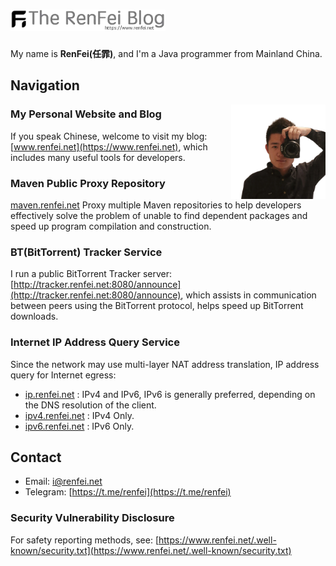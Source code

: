 <h1><picture>
  <source media="(prefers-color-scheme: dark)" srcset="./lib/assets/wordmark.dark.png?raw=true">
  <source media="(prefers-color-scheme: light)" srcset="./lib/assets/wordmark.light.png?raw=true">
  <img alt="RenFeiBlog" src="./lib/assets/wordmark.light.png?raw=true" height="34">
</picture></h1>

My name is **RenFei(任霏)**, and I'm a Java programmer from Mainland China.

## Navigation

<img src="./lib/assets/renfei.png?raw=true" align="right" width="30%" />

### My Personal Website and Blog

If you speak Chinese, welcome to visit my blog: [www.renfei.net](https://www.renfei.net), which includes many useful tools for developers.

### Maven Public Proxy Repository

[maven.renfei.net](https://maven.renfei.net) Proxy multiple Maven repositories to help developers effectively solve the problem of unable to find dependent packages and speed up program compilation and construction.

### BT(BitTorrent) Tracker Service

I run a public BitTorrent Tracker server: [http://tracker.renfei.net:8080/announce](http://tracker.renfei.net:8080/announce), which assists in communication between peers using the BitTorrent protocol, helps speed up BitTorrent downloads.

### Internet IP Address Query Service

Since the network may use multi-layer NAT address translation, IP address query for Internet egress:

* [ip.renfei.net](http://ip.renfei.net) : IPv4 and IPv6, IPv6 is generally preferred, depending on the DNS resolution of the client.
* [ipv4.renfei.net](http://ipv4.renfei.net) : IPv4 Only.
* [ipv6.renfei.net](http://ipv6.renfei.net) : IPv6 Only.

## Contact

* Email: [i@renfei.net](mailto:i@renfei.net)
* Telegram: [https://t.me/renfei](https://t.me/renfei)

### Security Vulnerability Disclosure

For safety reporting methods, see: [https://www.renfei.net/.well-known/security.txt](https://www.renfei.net/.well-known/security.txt)
